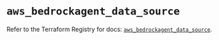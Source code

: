 # `aws_bedrockagent_data_source`

Refer to the Terraform Registry for docs: [`aws_bedrockagent_data_source`](https://registry.terraform.io/providers/hashicorp/aws/5.77.0/docs/resources/bedrockagent_data_source).
